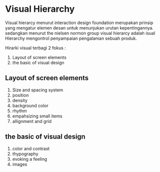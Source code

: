 # Visual Hierarchy

Visual hierarcy menurut interaction design foundation merupakan prinsip yang mengatur elemen desan untuk menunjukan urutan kepentingannya. sedangkan menurut the nielsen normon group visual hierarcy adalah isual Hierarchy mengontrol penyampaian pengalaman sebuah produk. 

Hirarki visual terbagi 2 fokus :
1. Layout of screen elements
2. the basic of visual design

## Layout of screen elements
1. Size and spacing system
2. position
3. density
4. background color
5. rhythm
6. empahsizing small items
7. allignment and grid


## the basic of visual design
1. color and contrast
2. thypography
3. evoking a feeling
4. images
